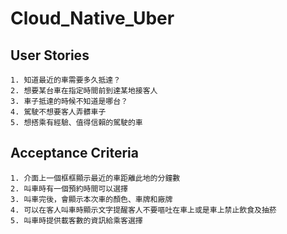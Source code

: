 # Cloud_Native_Uber

## User Stories
    1. 知道最近的車需要多久抵達？
    2. 想要某台車在指定時間前到達某地接客人
    3. 車子抵達的時候不知道是哪台？
    4. 駕駛不想要客人弄髒車子
    5. 想搭乘有經驗、值得信賴的駕駛的車
## Acceptance Criteria
    1. 介面上一個框框顯示最近的車距離此地的分鐘數
    2. 叫車時有一個預約時間可以選擇
    3. 叫車完後，會顯示本次車的顏色、車牌和廠牌
    4. 可以在客人叫車時顯示文字提醒客人不要嘔吐在車上或是車上禁止飲食及抽菸
    5. 叫車時提供載客數的資訊給乘客選擇
